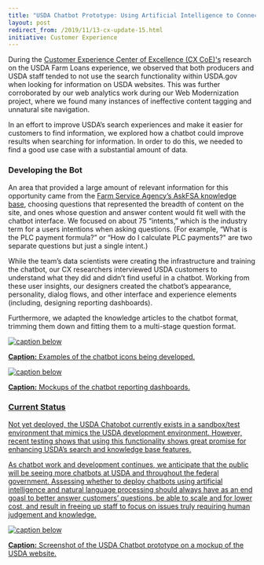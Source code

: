 ```yaml
---
title: "USDA Chatbot Prototype: Using Artificial Intelligence to Connect Customers to Knowledge at Scale"
layout: post
redirect_from: /2019/11/13-cx-update-15.html
initiative: Customer Experience
---
```


During the <a href="https://coe.gsa.gov/coe/customer-experience.html"> Customer Experience Center of Excellence 
(CX CoE)'s</a> research on the USDA Farm Loans experience, we observed that both producers and USDA staff tended to not 
use the search functionality within USDA.gov when looking for information on USDA websites. This was further corroborated 
by our web analytics work during our Web Modernization project, where we found many instances of ineffective content tagging and unnatural site navigation.

In an effort to improve USDA’s search experiences and make it easier for customers to find information, we explored how a 
chatbot could improve results when searching for information. In order to do this, we needed to find a good use case with a 
substantial amount of data.

<h3>Developing the Bot</h3>

An area that provided a large amount of relevant information for this opportunity came from the 
<a href="https://askfsa.custhelp.com/"> Farm Service Agency’s AskFSA knowledge base</a>, choosing questions that represented 
the breadth of content on the site, and ones whose question and answer content would fit well with the chatbot interface. We 
focused on about 75 “intents,” which is the industry term for a users intentions when asking questions. (For example, 
“What is the PLC payment formula?” or “How do I calculate PLC payments?" are two separate questions but just a single intent.)

While the team’s data scientists were creating the infrastructure and training the chatbot, our CX researchers interviewed 
USDA customers to understand what they did and didn’t find useful in a chatbot. Working from these user insights, our 
designers created the chatbot’s appearance, personality, dialog flows, and other interface and experience elements (including, 
designing reporting dashboards). 

Furthermore, we adapted the knowledge articles to the chatbot format, trimming them down and fitting them to a multi-stage 
question format.

<a href="{{site.baseurl}}/images/chatbotavataricons.jpg" target="_blank" rel="noopener noreferrer">
<img src="{{site.baseurl}}/images/chatbotavataricons.jpg" alt="caption below">
  
**Caption:** Examples of the chatbot icons being developed.

<a href="{{site.baseurl}}/images/chatbotdashboards.jpg" target="_blank" rel="noopener noreferrer">
<img src="{{site.baseurl}}/images/chatbotdashboards.jpg" alt="caption below">
  
**Caption:** Mockups of the chatbot reporting dashboards.

<h3>Current Status</h3>

Not yet deployed, the USDA Chatobot currently exists in a sandbox/test environment that mimics the USDA development 
environment. However, recent testing shows that using this functionality shows great promise for enhancing USDA’s search 
and knowledge base features. 

As chatbot work and development continues, we anticipate that the public will be seeing more chatbots at USDA and 
throughout the federal government. Assessing whether to deploy chatbots using artificial intelligence and natural language 
processing should always have as an end goasl to better answer customers’ questions,  be able to scale and for lower cost, 
and result in freeing up staff to focus on issues truly requiring human judgement and knowledge.

<a href="{{site.baseurl}}/images/chatbotprototype.jpg" target="_blank" rel="noopener noreferrer">
<img src="{{site.baseurl}}/images/chatbotprototype.jpg" alt="caption below">
  
**Caption:** Screenshot of the USDA Chatbot prototype on a mockup of the USDA website.

